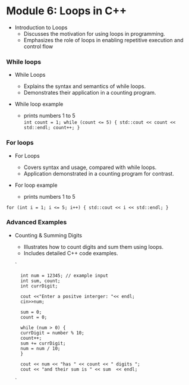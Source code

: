 # Module 6: Loops in C++
* Introduction to Loops
    - Discusses the motivation for using loops in programming.
    - Emphasizes the role of loops in enabling repetitive execution and control flow

### While loops 
* While Loops
    - Explains the syntax and semantics of while loops.
    - Demonstrates their application in a counting program.

* While loop example 
    - prints numbers 1 to 5 <br>
    `int count = 1;
    while (count <= 5) {
    std::cout << count << std::endl;
    count++;
}
`

### For loops 
* For Loops
    - Covers syntax and usage, compared with while loops.
    - Application demonstrated in a counting program for contrast.

* For loop example
    - prints numbers 1 to 5 <br>

`for (int i = 1; i <= 5; i++) {
    std::cout << i << std::endl;
}
`

### Advanced Examples

* Counting & Summing Digits
    - Illustrates how to count digits and sum them using loops.
    - Includes detailed C++ code examples.

    `   

        int num = 12345; // example input
        int sum, count;
        int currDigit;

        cout <<"Enter a positve interger: "<< endl;
        cin>>num;

        sum = 0;
        count = 0;

        while (num > 0) {
        currDigit = number % 10;
        count++;
        sum += currDigit;
        num = num / 10;
        }

        cout << num << "has " << count << " digits ";
        cout << "and their sum is " << sum  << endl;
    `

